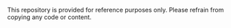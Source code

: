 This repository is provided for reference purposes only. Please refrain from copying any code or content.

